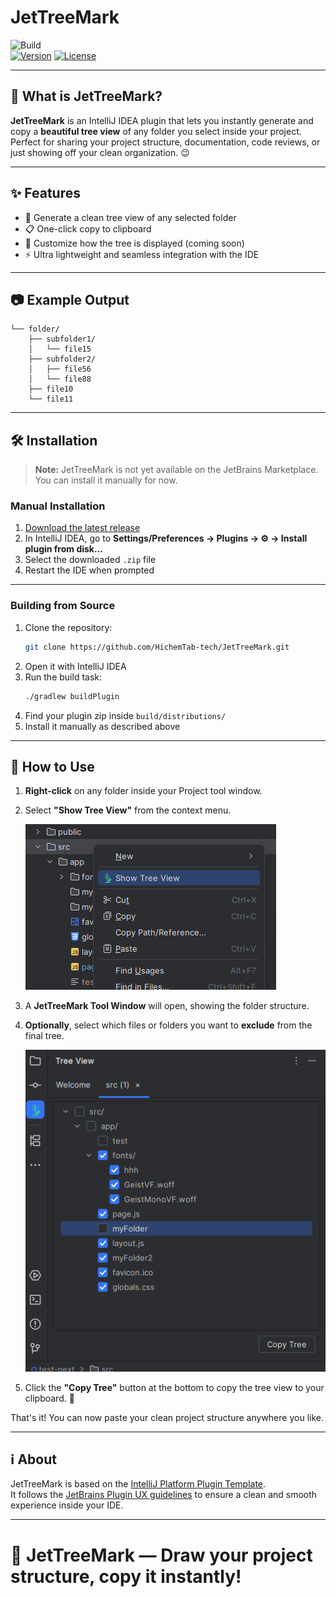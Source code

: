 # JetTreeMark

![Build](https://github.com/HichemTab-tech/JetTreeMark/workflows/Build/badge.svg)  
[![Version](https://img.shields.io/badge/version-0.0.2-blue.svg)](https://github.com/HichemTab-tech/JetTreeMark/releases) [![License](https://img.shields.io/badge/license-MIT-green.svg)](https://github.com/HichemTab-tech/JetTreeMark/blob/main/LICENSE)

---

<!-- Plugin description -->
## 🚀 What is JetTreeMark?

**JetTreeMark** is an IntelliJ IDEA plugin that lets
you instantly generate and copy a **beautiful tree view** of any folder you select inside your project.  
Perfect for sharing your project structure, documentation, code reviews, or just showing off your clean organization.
😉

---

## ✨ Features

- 📂 Generate a clean tree view of any selected folder
- 📋 One-click copy to clipboard
- 🎨 Customize how the tree is displayed (coming soon)
- ⚡ Ultra lightweight and seamless integration with the IDE

---

## 📷 Example Output

```
└── folder/
    ├── subfolder1/
    │   └── file15
    ├── subfolder2/
    │   ├── file56
    │   └── file88
    ├── file10
    └── file11
```

---

<!-- Plugin description end -->

## 🛠️ Installation

> **Note:** JetTreeMark is not yet available on the JetBrains Marketplace. You can install it manually for now.

### Manual Installation

1. [Download the latest release](https://github.com/HichemTab-tech/JetTreeMark/releases/latest)
2. In IntelliJ IDEA, go to **Settings/Preferences → Plugins → ⚙️ → Install plugin from disk...**
3. Select the downloaded `.zip` file
4. Restart the IDE when prompted

---

### Building from Source

1. Clone the repository:
   ```bash
   git clone https://github.com/HichemTab-tech/JetTreeMark.git
   ```
2. Open it with IntelliJ IDEA
3. Run the build task:
   ```bash
   ./gradlew buildPlugin
   ```
4. Find your plugin zip inside `build/distributions/`
5. Install it manually as described above

---

## 🎯 How to Use

1. **Right-click** on any folder inside your Project tool window.
2. Select **"Show Tree View"** from the context menu.

   ![How to use the JetTreeMark plugin from folder context menu](meta/screenshot-1.png "Screenshot -JetTreeMark in context menu-")

3. A **JetTreeMark Tool Window** will open, showing the folder structure.
4. **Optionally**, select which files or folders you want to **exclude** from the final tree.

   ![How to use the JetTreeMark plugin to exclude nodes from the tree view result](meta/screenshot-2.png "Screenshot - filter nodes from tree results -")

5. Click the **"Copy Tree"** button at the bottom to copy the tree view to your clipboard. 🚀

That's it! You can now paste your clean project structure anywhere you like.

---

## ℹ️ About

JetTreeMark is based on the [IntelliJ Platform Plugin Template][template].  
It follows the [JetBrains Plugin UX guidelines][docs:plugin-description]
to ensure a clean and smooth experience inside your IDE.

[template]: https://github.com/JetBrains/intellij-platform-plugin-template
[docs:plugin-description]: https://plugins.jetbrains.com/docs/intellij/plugin-user-experience.html#plugin-description-and-presentation

---

# 🌳 JetTreeMark — Draw your project structure, copy it instantly!